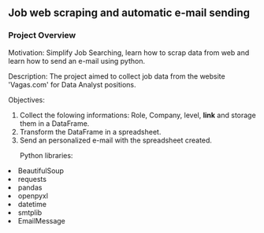 <h2>Job web scraping and automatic e-mail sending</h2>
<h3>Project Overview</h3>

Motivation: Simplify Job Searching, learn how to scrap data from web and learn how to send an e-mail using python.

Description: The project aimed to collect job data from the website 'Vagas.com' for Data Analyst positions. 

Objectives:

1) Collect the folowing informations: Role, Company, level, <b>link</b> and storage them in a DataFrame.
2) Transform the DataFrame in a spreadsheet.
3) Send an personalized e-mail with the spreadsheet created.

<ul>Python libraries:</ul>

<li>BeautifulSoup</li>
<li>requests</li>
<li>pandas</li>
<li>openpyxl</li>
<li>datetime</li>
<li>smtplib</li>
<li>EmailMessage</li>

